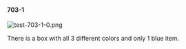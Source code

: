 #### 703-1
![test-703-1-0.png](https://github.com/lil-lab/nlvr/raw/master/nlvr/test/images/4/test-703-1-0.png "test-703-1-0.png")

There is a box with all 3 different colors and only 1 blue item.